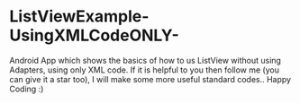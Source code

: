 # ListViewExample-UsingXMLCodeONLY-
Android App which shows the basics of how to us ListView without using Adapters, using only XML code.
If it is helpful to you then follow me (you can give it a star too), I will make some more useful standard codes.. Happy Coding :)
